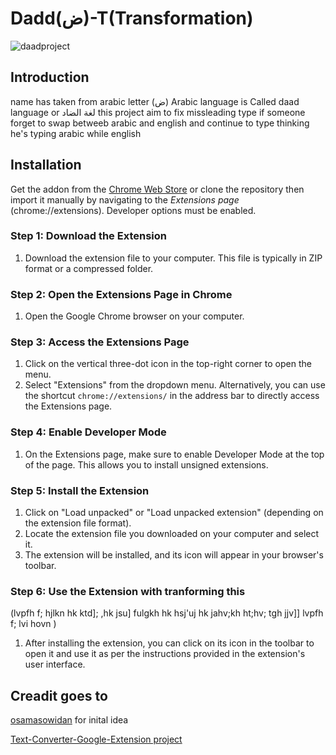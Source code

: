 
# Dadd(ض)-T(Transformation) 
  ![daadproject](https://github.com/Adamkaram/Daad-T/assets/52092726/2aa00f43-d506-4e08-ae0e-13b364de0750)


## Introduction

name has taken from arabic letter (ض) Arabic language is Called  daad language or لغة الضاد 
this project aim to fix missleading type if someone forget to swap betweeb arabic and english and continue to type 
thinking he's typing arabic while english 

## Installation

Get the addon from the [Chrome Web Store](https://chrome.google.com/webstore/detail/imdb-search-with-right-cl/ajdcnpadnecmalafppbhgbncfpfbjkif) or clone the repository then import it manually by navigating to the *Extensions page* (chrome://extensions). Developer options must be enabled.




### Step 1: Download the Extension

1. Download the extension file to your computer. This file is typically in ZIP format or a compressed folder.

### Step 2: Open the Extensions Page in Chrome

1. Open the Google Chrome browser on your computer.

### Step 3: Access the Extensions Page

1. Click on the vertical three-dot icon in the top-right corner to open the menu.
2. Select "Extensions" from the dropdown menu. Alternatively, you can use the shortcut `chrome://extensions/` in the address bar to directly access the Extensions page.

### Step 4: Enable Developer Mode

1. On the Extensions page, make sure to enable Developer Mode at the top of the page. This allows you to install unsigned extensions.

### Step 5: Install the Extension

1. Click on "Load unpacked" or "Load unpacked extension" (depending on the extension file format).
2. Locate the extension file you downloaded on your computer and select it.
3. The extension will be installed, and its icon will appear in your browser's toolbar.

### Step 6: Use the Extension with tranforming this 
(lvpfh f; hjlkn hk ktd]; ,hk jsu] fulgkh hk hsj'uj hk jahv;kh ht;hv; tgh jjv]] lvpfh f; lvi hovn )

1. After installing the extension, you can click on its icon in the toolbar to open it and use it as per the instructions provided in the extension's user interface.

## Creadit goes to
[osamasowidan](https://twitter.com/osamasowidan) for  inital idea   

[Text-Converter-Google-Extension project](https://github.com/sowidan1/Text-Converter-Google-Extension) 


